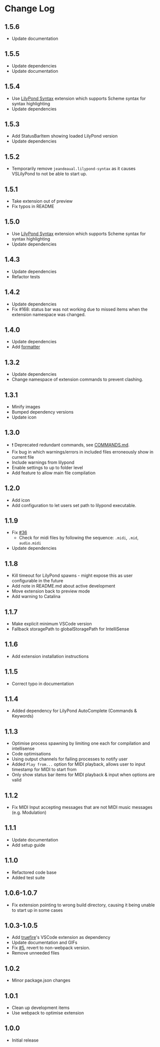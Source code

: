 # Change Log

## 1.5.6
- Update documentation

## 1.5.5
- Update dependencies
- Update documentation

## 1.5.4
- Use [LilyPond Syntax](https://marketplace.visualstudio.com/items?itemName=jeandeaual.lilypond-syntax) extension which supports Scheme syntax for syntax highlighting
- Update dependencies

## 1.5.3
- Add StatusBarItem showing loaded LilyPond version
- Update dependencies

## 1.5.2
- Temporarily remove `jeandeaual.lilypond-syntax` as it causes VSLilyPond to not be able to start up.

## 1.5.1
- Take extension out of preview
- Fix typos in README

## 1.5.0
- Use [LilyPond Syntax](https://marketplace.visualstudio.com/items?itemName=jeandeaual.lilypond-syntax) extension which supports Scheme syntax for syntax highlighting
- Update dependencies

## 1.4.3
- Update dependencies
- Refactor tests

## 1.4.2
- Update dependencies
- Fix #168: status bar was not working due to missed items when the extension namespace was changed.

## 1.4.0
- Update dependencies
- Add [formatter](https://marketplace.visualstudio.com/items?itemName=lhl2617.lilypond-formatter)

## 1.3.2
- Update dependencies
- Change namespace of extension commands to prevent clashing.

## 1.3.1
- Minify images
- Bumped dependency versions
- Update icon

## 1.3.0
- :heavy_exclamation_mark: Deprecated redundant commands, see [COMMANDS.md](./docs/COMMANDS.md).
- Fix bug in which warnings/errors in included files erroneously show in current file
- Include warnings from lilypond
- Enable settings to up to folder level
- Add feature to allow main file compilation

## 1.2.0
- Add icon
- Add configuration to let users set path to lilypond executable.

## 1.1.9
- Fix [\#36](https://github.com/lhl2617/VSLilyPond/issues/36)
    - Check for midi files by following the sequence: `.midi`, `.mid`, `audio.midi`
- Update dependencies

## 1.1.8
- Kill timeout for LilyPond spawns - might expose this as user configurable in the future
- Add note in README.md about active development
- Move extension back to preview mode
- Add warning to Catalina

## 1.1.7
- Make explicit minimum VSCode version
- Fallback storagePath to globalStoragePath for IntelliSense

## 1.1.6
- Add extension installation instructions

## 1.1.5
- Correct typo in documentation

## 1.1.4
- Added dependency for LilyPond AutoComplete (Commands & Keywords)

## 1.1.3
- Optimise process spawning by limiting one each for compilation and intellisense
- Code optimisations
- Using output channels for failing processes to notify user
- Added `Play from...` option for MIDI playback, allows user to input timestamp for MIDI to start from
- Only show status bar items for MIDI playback & input when options are valid

## 1.1.2
- Fix MIDI Input accepting messages that are not MIDI music messages (e.g. Modulation)

## 1.1.1
- Update documentation
- Add setup guide

## 1.1.0
- Refactored code base
- Added test suite

## 1.0.6-1.0.7
- Fix extension pointing to wrong build directory, causing it being unable to start up in some cases

## 1.0.3-1.0.5
- Add [truefire](https://marketplace.visualstudio.com/items?itemName=truefire.lilypond)'s VSCode extension as dependency
- Update documentation and GIFs
- Fix [#5](https://github.com/lhl2617/VSLilyPond/issues/5), revert to non-webpack version.
- Remove unneeded files

## 1.0.2
- Minor package.json changes

## 1.0.1 
- Clean up development items
- Use webpack to optimise extension

## 1.0.0
- Initial release
